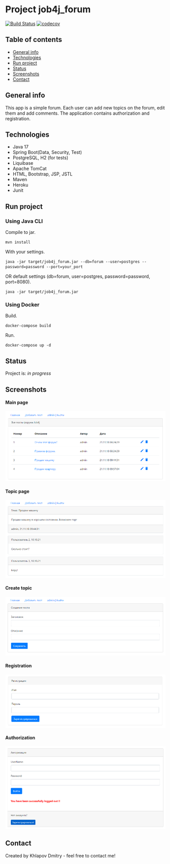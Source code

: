 # Project job4j_forum
[![Build Status](https://app.travis-ci.com/EDGE775/job4j_forum.svg?branch=master)](https://app.travis-ci.com/EDGE775/job4j_forum)
[![codecov](https://codecov.io/gh/EDGE775/job4j_forum/branch/master/graph/badge.svg?token=PX1SVDWBAE)](https://codecov.io/gh/EDGE775/job4j_forum)

## Table of contents
* [General info](#general-info)
* [Technologies](#technologies)
* [Run project](#run-project)
* [Status](#status)
* [Screenshots](#screenshots)
* [Contact](#contact)

## General info
This app is a simple forum. 
Each user can add new topics on the forum, edit them and add comments. 
The application contains authorization and registration.

## Technologies
* Java 17
* Spring Boot(Data, Security, Test)
* PostgreSQL, H2 (for tests)
* Liquibase
* Apache TomCat
* HTML, Bootstrap, JSP, JSTL
* Maven
* Heroku
* Junit

## Run project
### Using Java CLI
Compile to jar.
```
mvn install
```
With your settings.
```
java -jar target/job4j_forum.jar --db=forum --user=postgres --password=password --port=your_port
```
OR default settings (db=forum, user=postgres, password=password, port=8080).
```
java -jar target/job4j_forum.jar
```
### Using Docker
Build.
```
docker-compose build
```
Run.
```
docker-compose up -d
```

## Status
Project is: _in progress_

## Screenshots
#### Main page
![ScreenShot](images/Screenshot_1.png)
#### Topic page
![ScreenShot](images/Screenshot_2.png)
#### Create topic
![ScreenShot](images/Screenshot_3.png)
#### Registration
![ScreenShot](images/Screenshot_5.png)
#### Authorization
![ScreenShot](images/Screenshot_4.png)

## Contact
Created by Khlapov Dmitry - feel free to contact me!
